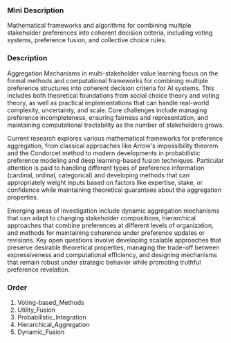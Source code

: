 ### Mini Description

Mathematical frameworks and algorithms for combining multiple stakeholder preferences into coherent decision criteria, including voting systems, preference fusion, and collective choice rules.

### Description

Aggregation Mechanisms in multi-stakeholder value learning focus on the formal methods and computational frameworks for combining multiple preference structures into coherent decision criteria for AI systems. This includes both theoretical foundations from social choice theory and voting theory, as well as practical implementations that can handle real-world complexity, uncertainty, and scale. Core challenges include managing preference incompleteness, ensuring fairness and representation, and maintaining computational tractability as the number of stakeholders grows.

Current research explores various mathematical frameworks for preference aggregation, from classical approaches like Arrow's impossibility theorem and the Condorcet method to modern developments in probabilistic preference modeling and deep learning-based fusion techniques. Particular attention is paid to handling different types of preference information (cardinal, ordinal, categorical) and developing methods that can appropriately weight inputs based on factors like expertise, stake, or confidence while maintaining theoretical guarantees about the aggregation properties.

Emerging areas of investigation include dynamic aggregation mechanisms that can adapt to changing stakeholder compositions, hierarchical approaches that combine preferences at different levels of organization, and methods for maintaining coherence under preference updates or revisions. Key open questions involve developing scalable approaches that preserve desirable theoretical properties, managing the trade-off between expressiveness and computational efficiency, and designing mechanisms that remain robust under strategic behavior while promoting truthful preference revelation.

### Order

1. Voting-based_Methods
2. Utility_Fusion
3. Probabilistic_Integration
4. Hierarchical_Aggregation
5. Dynamic_Fusion
